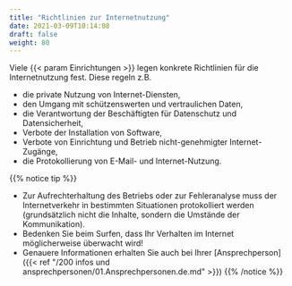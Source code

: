 ```yaml
---
title: "Richtlinien zur Internetnutzung"
date: 2021-03-09T10:14:08
draft: false
weight: 80
---
```

Viele {{< param Einrichtungen >}} legen konkrete Richtlinien für die Internetnutzung fest. Diese regeln z.B.

- die private Nutzung von Internet-Diensten,
- den Umgang mit schützenswerten und vertraulichen Daten,
- die Verantwortung der Beschäftigten für Datenschutz und Datensicherheit,
- Verbote der Installation von Software,
- Verbote von Einrichtung und Betrieb nicht-genehmigter Internet-Zugänge,
- die Protokollierung von E-Mail- und Internet-Nutzung.

{{% notice tip %}}

- Zur Aufrechterhaltung des Betriebs oder zur Fehleranalyse muss der Internetverkehr in bestimmten Situationen protokolliert werden (grundsätzlich nicht die Inhalte, sondern die Umstände der Kommunikation).
- Bedenken Sie beim Surfen, dass Ihr Verhalten im Internet möglicherweise überwacht wird!
- Genauere Informationen erhalten Sie auch bei Ihrer [Ansprechperson]({{< ref "/200 infos und ansprechpersonen/01.Ansprechpersonen.de.md" >}})
{{% /notice %}}

